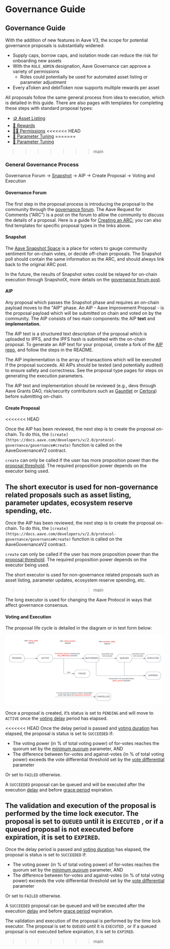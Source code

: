 # Governance Guide

## Governance Guide

With the addition of new features in Aave V3, the scope for potential governance proposals is substantially widened:

* Supply caps, borrow caps, and isolation mode can reduce the risk for onboarding new assets
* With the `ROLE_ADMIN` designation, Aave Governance can approve a variety of permissions
  * Roles could potentially be used for automated asset listing or parameter adjustment
* Every aToken and debtToken now supports multiple rewards per asset

All proposals follow the same general process from idea to execution, which is detailed in this guide. There are also pages with templates for completing these steps with standard proposal types:

* [🪙 Asset Listing](asset-listing.md)
* [🎁 Rewards](rewards.md)
* [🧑‍⚖️ Permissions](permissions.md) <<<<<<< HEAD
* [🔬 Parameter Tuning](parametertuning.md) =======
* [🔬 Parameter Tuning](https://github.com/aave/docs-v3/blob/update/guides/governance-guide/parameterTuning.md)

> > > > > > > main

### General Governance Process

Governance Forum → [Snapshot](https://snapshot.org/#/aave.eth) → AIP → Create Proposal → Voting and Execution

#### Governance Forum

The first step in the proposal process is introducing the proposal to the community through the [governance forum](https://governance.aave.com). The Aave Request for Comments (”ARC”) is a post on the forum to allow the community to discuss the details of a proposal. Here is a guide for [Creating an ARC](https://docs.aave.com/governance/arcs); you can also find templates for specific proposal types in the links above.

#### Snapshot

The [Aave Snapshot Space](https://snapshot.org/#/aave.eth) is a place for voters to gauge community sentiment for on-chain votes, or decide off-chain proposals. The Snapshot poll should contain the same information as the ARC, and should always link back to the original ARC post.

In the future, the results of Snapshot votes could be relayed for on-chain execution through SnapshotX, more details on the [governance forum post](https://governance.aave.com/t/arc-aave-governance-v3/6980/1).

#### AIP

Any proposal which passes the Snapshot phase and requires an on-chain payload moves to the "AIP" phase. An AIP - Aave Improvement Proposal - is the proposal payload which will be submitted on chain and voted on by the community. The AIP consists of two main components: the AIP **text** and **implementation.**

The AIP text is a structured text description of the proposal which is uploaded to IPFS, and the IPFS hash is submitted with the on-chain proposal. To generate an AIP text for your proposal, create a fork of the [AIP repo](https://github.com/aave/aip), and follow the steps in the README.

The AIP implementation is the array of transactions which will be executed if the proposal succeeds. All AIPs should be tested (and potentially audited) to ensure safety and correctness. See the proposal type pages for steps on generating the execution parameters.

The AIP text and implementation should be reviewed (e.g., devs through Aave Grants DAO, risk/security contributors such as [Gauntlet](https://app.aave.com/#/governance/50-QmdzYF7goMvZFzN9BiQqNh4FnqNFvqy9q4owrJFaf9FAvZ) or [Certora](https://governance.aave.com/t/continuous-formal-verification/6308)) before submitting on-chain.

#### Create Proposal

<<<<<<< HEAD

Once the AIP has been reviewed, the next step is to create the proposal on-chain. To do this, the `[create](https://docs.aave.com/developers/v/2.0/protocol-governance/governance#create)` function is called on the AaveGovernanceV2 contract.

`create` can only be called if the user has more proposition power than the [proposal threshold](https://docs.aave.com/developers/v/2.0/protocol-governance/governance#proposition\_threshold). The required proposition power depends on the executor being used.

## The short executor is used for non-governance related proposals such as asset listing, parameter updates, ecosystem reserve spending, etc.

Once the AIP has been reviewed, the next step is to create the proposal on-chain. To do this, the `[create](https://docs.aave.com/developers/v/2.0/protocol-governance/governance#create)` function is called on the AaveGovernanceV2 contract.

`create` can only be called if the user has more proposition power than the [proposal threshold](https://docs.aave.com/developers/v/2.0/protocol-governance/governance#proposition\_threshold). The required proposition power depends on the executor being used.

The short executor is used for non-governance related proposals such as asset listing, parameter updates, ecosystem reserve spending, etc.

> > > > > > > main

The long executor is used for changing the Aave Protocol in ways that affect governance consensus.

#### Voting and Execution

The proposal life cycle is detailed in the diagram or in text form below:

![](<../../.gitbook/assets/Proposal Lifecycle.png>)

Once a proposal is created, it’s status is set to `PENDING` and will move to `ACTIVE` once the [voting delay](https://docs.aave.com/developers/v/2.0/protocol-governance/governance#getvotingdelay) period has elapsed.

<<<<<<< HEAD Once the delay period is passed and [voting duration](https://docs.aave.com/developers/v/2.0/protocol-governance/governance#voting\_duration) has elapsed, the proposal is status is set to `SUCCEEDED` if:

* The voting power (in % of total voting power) of for-votes reaches the quorum set by the [minimum quorum](https://docs.aave.com/developers/v/2.0/protocol-governance/governance#minimum\_quorum) parameter, AND
* The difference between for-votes and against-votes (in % of total voting power) exceeds the vote differential threshold set by the [vote differential](https://docs.aave.com/developers/v/2.0/protocol-governance/governance#vote\_differential) parameter

Or set to `FAILED` otherwise.

A `SUCCEEDED` proposal can be queued and will be executed after the execution [delay](https://docs.aave.com/developers/v/2.0/protocol-governance/governance#getdelay) and before [grace period](https://docs.aave.com/developers/v/2.0/protocol-governance/governance#grace\_period) expiration.

## The validation and execution of the proposal is performed by the time lock executor. The proposal is set to `QUEUED` until it is `EXECUTED` , or if a queued proposal is not executed before expiration, it is set to `EXPIRED`.

Once the delay period is passed and [voting duration](https://docs.aave.com/developers/v/2.0/protocol-governance/governance#voting\_duration) has elapsed, the proposal is status is set to `SUCCEEDED` if:

* The voting power (in % of total voting power) of for-votes reaches the quorum set by the [minimum quorum](https://docs.aave.com/developers/v/2.0/protocol-governance/governance#minimum\_quorum) parameter, AND
* The difference between for-votes and against-votes (in % of total voting power) exceeds the vote differential threshold set by the [vote differential](https://docs.aave.com/developers/v/2.0/protocol-governance/governance#vote\_differential) parameter

Or set to `FAILED` otherwise.

A `SUCCEEDED` proposal can be queued and will be executed after the execution [delay](https://docs.aave.com/developers/v/2.0/protocol-governance/governance#getdelay) and before [grace period](https://docs.aave.com/developers/v/2.0/protocol-governance/governance#grace\_period) expiration.

The validation and execution of the proposal is performed by the time lock executor. The proposal is set to `QUEUED` until it is `EXECUTED` , or if a queued proposal is not executed before expiration, it is set to `EXPIRED`.

> > > > > > > main
